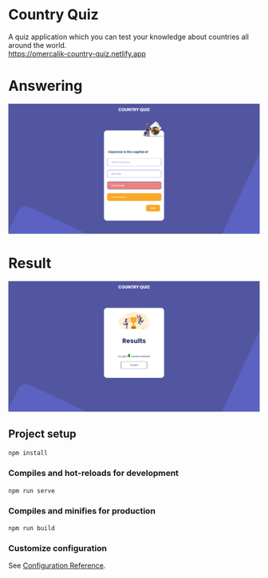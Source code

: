 # Country Quiz

A quiz application which you can test your knowledge about countries all around the world.
<br>
https://omercalik-country-quiz.netlify.app

# Answering

[![Answering](./src/assets/1.png)](https://omercalik-country-quiz.netlify.app)

# Result

[![Ömer's GitHub Banner](./src/assets/2.png)](https://omercalik-country-quiz.netlify.app)

## Project setup

```
npm install
```

### Compiles and hot-reloads for development

```
npm run serve
```

### Compiles and minifies for production

```
npm run build
```

### Customize configuration

See [Configuration Reference](https://cli.vuejs.org/config/).
